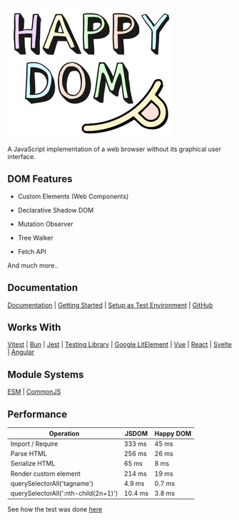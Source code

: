 ![Happy DOM Logo](https://github.com/capricorn86/happy-dom/raw/master/docs/happy-dom-logo.jpg)

A JavaScript implementation of a web browser without its graphical user interface.

## DOM Features

- Custom Elements (Web Components)

- Declarative Shadow DOM

- Mutation Observer

- Tree Walker

- Fetch API

And much more..

## Documentation

[Documentation](https://github.com/capricorn86/happy-dom/wiki/) | [Getting Started](https://github.com/capricorn86/happy-dom/wiki/Getting-started) | [Setup as Test Environment](https://github.com/capricorn86/happy-dom/wiki/Setup-as-Test-Environment) | [GitHub](https://github.com/capricorn86/happy-dom/)

## Works With

[Vitest](https://vitest.dev/) | [Bun](https://bun.sh) | [Jest](https://jestjs.io/) | [Testing Library](https://testing-library.com/) | [Google LitElement](https://lit.dev/) | [Vue](https://vuejs.org/) | [React](https://reactjs.org) | [Svelte](https://svelte.dev/) | [Angular](https://angular.dev/)

## Module Systems

[ESM](https://nodejs.org/api/esm.html#introduction) | [CommonJS](https://nodejs.org/api/modules.html#modules-commonjs-modules)

## Performance

| Operation                            | JSDOM   | Happy DOM |
| ------------------------------------ | ------- | --------- |
| Import / Require                     | 333 ms  | 45 ms     |
| Parse HTML                           | 256 ms  | 26 ms     |
| Serialize HTML                       | 65 ms   | 8 ms      |
| Render custom element                | 214 ms  | 19 ms     |
| querySelectorAll('tagname')          | 4.9 ms  | 0.7 ms    |
| querySelectorAll(':nth-child(2n+1)') | 10.4 ms | 3.8 ms    |

See how the test was done [here](https://github.com/capricorn86/happy-dom-performance-test)
